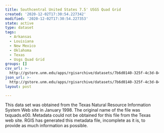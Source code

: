 ```yaml
---
title: Southcentral United States 7.5' USGS Quad Grid
created: '2020-12-02T17:30:54.227342'
modified: '2020-12-02T17:30:54.227353'
state: active
type: dataset
tags:
  - Arkansas
  - Louisiana
  - New Mexico
  - Oklahoma
  - Texas
  - Usgs Quad Grid
groups: []
csv_url: >-
  http://gstore.unm.edu/apps/rgisarchive/datasets/7b6d0140-325f-4c3d-8479-150e2f248ccb/grf0013shp.derived.csv
json_url: >-
  http://gstore.unm.edu/apps/rgisarchive/datasets/7b6d0140-325f-4c3d-8479-150e2f248ccb/grf0013shp.derived.json
layout: post

---
```

This data set was obtained from the Texas Natural Resource Information System Web site in January 1998. The original name of the file was txquads.e00. Metadata could not be obtained for this file from the Texas web site. RGIS has generated this metadata file, incomplete as it is, to provide as much information as possible.
